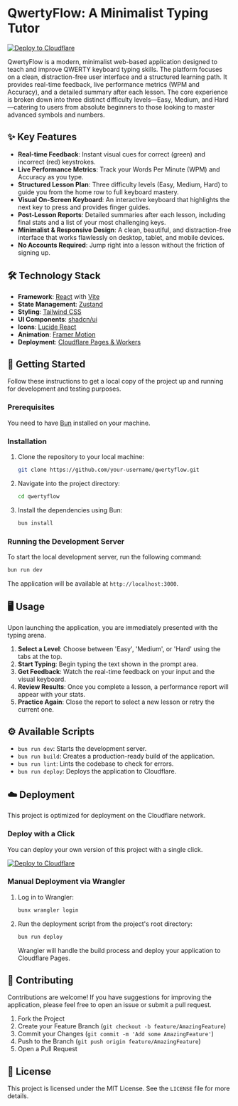 # QwertyFlow: A Minimalist Typing Tutor

[![Deploy to Cloudflare](https://deploy.workers.cloudflare.com/button)](https://deploy.workers.cloudflare.com/?url=https://github.com/fajarsodik-ut/qwerty-flow)

QwertyFlow is a modern, minimalist web-based application designed to teach and improve QWERTY keyboard typing skills. The platform focuses on a clean, distraction-free user interface and a structured learning path. It provides real-time feedback, live performance metrics (WPM and Accuracy), and a detailed summary after each lesson. The core experience is broken down into three distinct difficulty levels—Easy, Medium, and Hard—catering to users from absolute beginners to those looking to master advanced symbols and numbers.

## ✨ Key Features

-   **Real-time Feedback**: Instant visual cues for correct (green) and incorrect (red) keystrokes.
-   **Live Performance Metrics**: Track your Words Per Minute (WPM) and Accuracy as you type.
-   **Structured Lesson Plan**: Three difficulty levels (Easy, Medium, Hard) to guide you from the home row to full keyboard mastery.
-   **Visual On-Screen Keyboard**: An interactive keyboard that highlights the next key to press and provides finger guides.
-   **Post-Lesson Reports**: Detailed summaries after each lesson, including final stats and a list of your most challenging keys.
-   **Minimalist & Responsive Design**: A clean, beautiful, and distraction-free interface that works flawlessly on desktop, tablet, and mobile devices.
-   **No Accounts Required**: Jump right into a lesson without the friction of signing up.

## 🛠️ Technology Stack

-   **Framework**: [React](https://react.dev/) with [Vite](https://vitejs.dev/)
-   **State Management**: [Zustand](https://zustand-demo.pmnd.rs/)
-   **Styling**: [Tailwind CSS](https://tailwindcss.com/)
-   **UI Components**: [shadcn/ui](https://ui.shadcn.com/)
-   **Icons**: [Lucide React](https://lucide.dev/)
-   **Animation**: [Framer Motion](https://www.framer.com/motion/)
-   **Deployment**: [Cloudflare Pages & Workers](https://workers.cloudflare.com/)

## 🚀 Getting Started

Follow these instructions to get a local copy of the project up and running for development and testing purposes.

### Prerequisites

You need to have [Bun](https://bun.sh/) installed on your machine.

### Installation

1.  Clone the repository to your local machine:
    ```bash
    git clone https://github.com/your-username/qwertyflow.git
    ```
2.  Navigate into the project directory:
    ```bash
    cd qwertyflow
    ```
3.  Install the dependencies using Bun:
    ```bash
    bun install
    ```

### Running the Development Server

To start the local development server, run the following command:

```bash
bun run dev
```

The application will be available at `http://localhost:3000`.

## 🖥️ Usage

Upon launching the application, you are immediately presented with the typing arena.

1.  **Select a Level**: Choose between 'Easy', 'Medium', or 'Hard' using the tabs at the top.
2.  **Start Typing**: Begin typing the text shown in the prompt area.
3.  **Get Feedback**: Watch the real-time feedback on your input and the visual keyboard.
4.  **Review Results**: Once you complete a lesson, a performance report will appear with your stats.
5.  **Practice Again**: Close the report to select a new lesson or retry the current one.

## ⚙️ Available Scripts

-   `bun run dev`: Starts the development server.
-   `bun run build`: Creates a production-ready build of the application.
-   `bun run lint`: Lints the codebase to check for errors.
-   `bun run deploy`: Deploys the application to Cloudflare.

## ☁️ Deployment

This project is optimized for deployment on the Cloudflare network.

### Deploy with a Click

You can deploy your own version of this project with a single click.

[![Deploy to Cloudflare](https://deploy.workers.cloudflare.com/button)](https://deploy.workers.cloudflare.com/?url=https://github.com/fajarsodik-ut/qwerty-flow)

### Manual Deployment via Wrangler

1.  Log in to Wrangler:
    ```bash
    bunx wrangler login
    ```
2.  Run the deployment script from the project's root directory:
    ```bash
    bun run deploy
    ```
    Wrangler will handle the build process and deploy your application to Cloudflare Pages.

## 🤝 Contributing

Contributions are welcome! If you have suggestions for improving the application, please feel free to open an issue or submit a pull request.

1.  Fork the Project
2.  Create your Feature Branch (`git checkout -b feature/AmazingFeature`)
3.  Commit your Changes (`git commit -m 'Add some AmazingFeature'`)
4.  Push to the Branch (`git push origin feature/AmazingFeature`)
5.  Open a Pull Request

## 📄 License

This project is licensed under the MIT License. See the `LICENSE` file for more details.